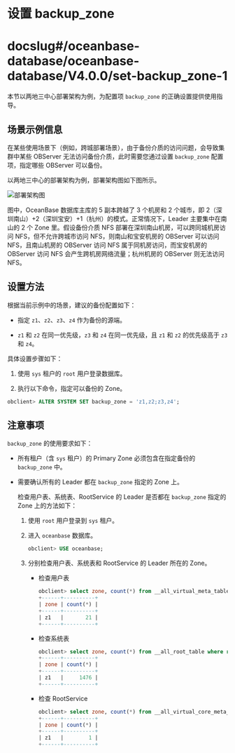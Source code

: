 # 设置 backup_zone

# docslug#/oceanbase-database/oceanbase-database/V4.0.0/set-backup_zone-1
本节以两地三中心部署架构为例，为配置项 `backup_zone` 的正确设置提供使用指导。

## 场景示例信息

在某些使用场景下（例如，跨城部署场景），由于备份介质的访问问题，会导致集群中某些 OBServer 无法访问备份介质，此时需要您通过设置 `backup_zone` 配置项，指定哪些 OBServer 可以备份。

以两地三中心的部署架构为例，部署架构图如下图所示。

![部署架构图](https://help-static-aliyun-doc.aliyuncs.com/assets/img/zh-CN/0409944261/p286785.png)

图中，OceanBase 数据库主库的 5 副本跨越了 3 个机房和 2 个城市，即 2（深圳南山）+2（深圳宝安）+1（杭州）的模式。正常情况下，Leader 主要集中在南山的 2 个 Zone 里。假设备份介质 NFS 部署在深圳南山机房，可以跨同城机房访问 NFS，但不允许跨城市访问 NFS，则南山和宝安机房的 OBServer 可以访问 NFS，且南山机房的 OBServer 访问 NFS 属于同机房访问，而宝安机房的 OBServer 访问 NFS 会产生跨机房网络流量；杭州机房的 OBServer 则无法访问 NFS。

## 设置方法

根据当前示例中的场景，建议的备份配置如下：

* 指定 `z1`、`z2`、`z3`、`z4` 作为备份的源端。

* `z1` 和 `z2` 在同一优先级，`z3` 和 `z4` 在同一优先级，且 `z1` 和 `z2` 的优先级高于 `z3` 和 `z4`。

具体设置步骤如下：

1. 使用 `sys` 租户的 `root` 用户登录数据库。

2. 执行以下命令，指定可以备份的 Zone。

```sql
obclient> ALTER SYSTEM SET backup_zone = 'z1,z2;z3,z4';
```

## 注意事项

`backup_zone` 的使用要求如下：

* 所有租户（含 `sys` 租户）的 Primary Zone 必须包含在指定备份的 `backup_zone` 中。

* 需要确认所有的 Leader 都在 `backup_zone` 指定的 Zone 上。

  检查用户表、系统表、RootService 的 Leader 是否都在 `backup_zone` 指定的 Zone 上的方法如下：
  1. 使用 `root` 用户登录到 `sys` 租户。

  2. 进入 `oceanbase` 数据库。

     ```sql
     obclient> USE oceanbase;
     ```

  3. 分别检查用户表、系统表和 RootService 的 Leader 所在的 Zone。

     * 检查用户表

       ```sql
       obclient> select zone, count(*) from __all_virtual_meta_table where role=1 group by zone;
       +------+----------+
       | zone | count(*) |
       +------+----------+
       | z1   |       21 |
       +------+----------+
       ```

     * 检查系统表

       ```sql
       obclient> select zone, count(*) from __all_root_table where role=1 group by zone;
       +------+----------+
       | zone | count(*) |
       +------+----------+
       | z1   |     1476 |
       +------+----------+
       ```

     * 检查 RootService

       ```sql
       obclient> select zone, count(*) from __all_virtual_core_meta_table where role=1 group by zone;
       +------+----------+
       | zone | count(*) |
       +------+----------+
       | z1   |        1 |
       +------+----------+
       ```
